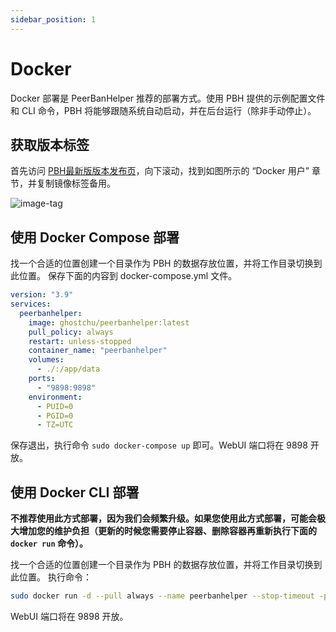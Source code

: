 ```yaml
---
sidebar_position: 1
---
```


# Docker

Docker 部署是 PeerBanHelper 推荐的部署方式。使用 PBH 提供的示例配置文件和 CLI 命令，PBH 将能够跟随系统自动启动，并在后台运行（除非手动停止）。

## 获取版本标签

首先访问 [PBH最新版版本发布页](https://github.com/PBH-BTN/PeerBanHelper/releases/latest)，向下滚动，找到如图所示的 “Docker 用户” 章节，并复制镜像标签备用。

![image-tag](./assets/docker-tag.png)

## 使用 Docker Compose 部署

找一个合适的位置创建一个目录作为 PBH 的数据存放位置，并将工作目录切换到此位置。
保存下面的内容到 docker-compose.yml 文件。

```yaml
version: "3.9"
services:
  peerbanhelper:
    image: ghostchu/peerbanhelper:latest
    pull_policy: always
    restart: unless-stopped
    container_name: "peerbanhelper"
    volumes:
      - ./:/app/data
    ports:
      - "9898:9898"
    environment:
      - PUID=0
      - PGID=0
      - TZ=UTC
```

保存退出，执行命令 `sudo docker-compose up` 即可。WebUI 端口将在 9898 开放。

## 使用 Docker CLI 部署

**不推荐使用此方式部署，因为我们会频繁升级。如果您使用此方式部署，可能会极大增加您的维护负担（更新的时候您需要停止容器、删除容器再重新执行下面的 `docker run` 命令）。**

找一个合适的位置创建一个目录作为 PBH 的数据存放位置，并将工作目录切换到此位置。
执行命令：

```bash
sudo docker run -d --pull always --name peerbanhelper --stop-timeout -p 9898:9898 -v ${PWD}/:/app/data/ ghostchu/peerbanhelper:latest
```

WebUI 端口将在 9898 开放。
